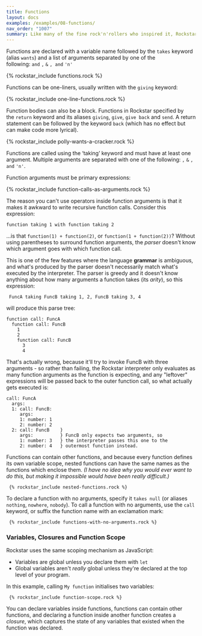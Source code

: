 ```yaml
---
title: Functions
layout: docs
examples: /examples/08-functions/
nav_order: "1007"
summary: Like many of the fine rock'n'rollers who inspired it, Rockstar can't really be said to be  functional - but it does have functions.
---
```

Functions are declared with a variable name followed by the `takes` keyword (alias `wants`) and a list of arguments separated by one of the following: `and` `,` `&` `, and` `'n'`

{% rockstar_include functions.rock %}

Functions can be one-liners, usually written with the `giving` keyword:

{% rockstar_include one-line-functions.rock %}

Function bodies can also be a block. Functions in Rockstar specified by the `return` keyword and its aliases `giving`, `give`, `give back` and `send`. A return statement can be followed by the keyword `back` (which has no effect but can make code more lyrical).

{% rockstar_include polly-wants-a-cracker.rock %}

Functions are called using the ‘taking’ keyword and must have at least one argument. Multiple arguments are separated with one of the following: `,` `&` `, and` `'n'`.

Function arguments must be primary expressions:

{% rockstar_include function-calls-as-arguments.rock %}

The reason you can't use operators inside function arguments is that it makes it awkward to write recursive function calls. Consider this expression:

```
function taking 1 with function taking 2
```

...is that `function(1) + function(2)`, or `function(1 + function(2))`? Without using parentheses to surround function arguments, the *parser* doesn't know which argument goes with which function call.

This is one of the few features where the language **grammar** is ambiguous, and what's produced by the parser doesn't necessarily match what's executed by the interpreter. The parser is greedy and it doesn't know anything about how many arguments a function takes (its *arity*), so this expression:

```rockstar
 FuncA taking FuncB taking 1, 2, FuncB taking 3, 4
 ```

will produce this parse tree:

```
function call: FuncA  
  function call: FuncB  
    1  
    2  
    function call: FuncB  
      3  
      4
```

That's actually wrong, because it'll try to invoke FuncB with three arguments - so rather than failing, the Rockstar interpreter only evaluates as many function arguments as the function is expecting, and any "leftover" expressions will be passed back to the outer function call, so what actually gets executed is:

```
call: FuncA
  args:
  1: call: FuncB:
     args:
     1: number: 1
     2: number: 2
  2: call: FuncB    }
     args:          } FuncB only expects two arguments, so
     1: number: 3   } the interpreter passes this one to the
     2: number: 4   } outermost function instead.
```

Functions can contain other functions, and because every function defines its own variable scope, nested functions can have the same names as the functions which enclose them. *(I have no idea why you would ever want to do this, but making it impossible would have been really difficult.)*

```rockstar
 {% rockstar_include nested-functions.rock %}
 ```

To declare a function with no arguments, specify it `takes null` (or aliases `nothing`, `nowhere`, `nobody`). To call a function with no arguments, use the `call` keyword, or suffix the function name with an exclamation mark:

```rockstar
 {% rockstar_include functions-with-no-arguments.rock %}
 ```

### Variables, Closures and Function Scope
Rockstar uses the same scoping mechanism as JavaScript:

* Variables are global unless you declare them with `let`
* Global variables aren't *really* global unless they're declared at the top level of your program.

In this example, calling `My function` initialises two variables:

```rockstar
 {% rockstar_include function-scope.rock %}
 ```

You can declare variables inside functions, functions can contain other functions, and declaring a function inside another function creates a *closure*, which captures the state of any variables that existed when the function was declared.




